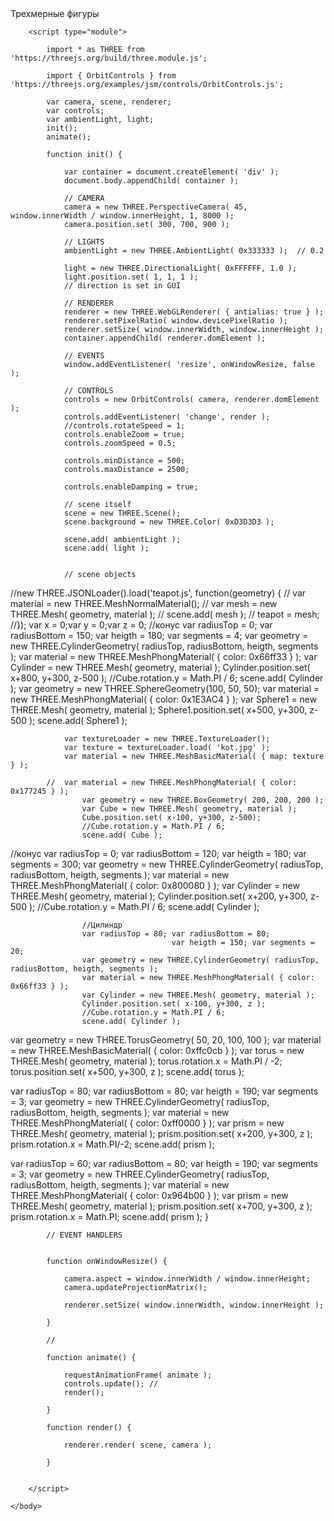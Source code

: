 
<!DOCTYPE html>
<html lang="en">
	<head>
		<title>three.js webgl - геометрические фигуры</title>
		<meta charset="utf-8">
		<meta name="viewport" content="width=device-width, user-scalable=no, minimum-scale=1.0, maximum-scale=1.0">
		<link type="text/css" rel="stylesheet" href="https://threejs.org/examples/main.css">
	</head>
	<body>
		<div id="info">
			Трехмерные фигуры
		</div>

		<script type="module">

			import * as THREE from 'https://threejs.org/build/three.module.js';

			import { OrbitControls } from 'https://threejs.org/examples/jsm/controls/OrbitControls.js';

			var camera, scene, renderer;
			var controls;
			var ambientLight, light;
			init();
			animate();

			function init() {

				var container = document.createElement( 'div' );
				document.body.appendChild( container );

				// CAMERA
				camera = new THREE.PerspectiveCamera( 45, window.innerWidth / window.innerHeight, 1, 8000 );
				camera.position.set( 300, 700, 900 );

				// LIGHTS
				ambientLight = new THREE.AmbientLight( 0x333333 );	// 0.2

				light = new THREE.DirectionalLight( 0xFFFFFF, 1.0 );
				light.position.set( 1, 1, 1 );				
				// direction is set in GUI

				// RENDERER
				renderer = new THREE.WebGLRenderer( { antialias: true } );
				renderer.setPixelRatio( window.devicePixelRatio );
				renderer.setSize( window.innerWidth, window.innerHeight );
				container.appendChild( renderer.domElement );

				// EVENTS
				window.addEventListener( 'resize', onWindowResize, false );

				// CONTROLS
				controls = new OrbitControls( camera, renderer.domElement );
				controls.addEventListener( 'change', render );
				//controls.rotateSpeed = 1; 
				controls.enableZoom = true;  
				controls.zoomSpeed = 0.5;  

				controls.minDistance = 500;
				controls.maxDistance = 2500;
				
				controls.enableDamping = true;

				// scene itself
				scene = new THREE.Scene();
				scene.background = new THREE.Color( 0xD3D3D3 );

				scene.add( ambientLight );
				scene.add( light );
			

				// scene objects
//new THREE.JSONLoader().load('teapot.js', function(geometry) { 
//  var material	= new THREE.MeshNormalMaterial(); 
//  var mesh	= new THREE.Mesh( geometry, material ); 
//  scene.add( mesh ); 
// teapot = mesh; 
//});
					var x = 0;var y = 0;var z = 0;
					//конус
					var radiusTop = 0; var radiusBottom = 150;
					var heigth = 180; var segments = 4;
					var geometry = new THREE.CylinderGeometry( radiusTop, radiusBottom, heigth, segments );
					var material = new THREE.MeshPhongMaterial( { color: 0x66ff33 } );
					var Cylinder = new THREE.Mesh( geometry, material );
					Cylinder.position.set( x+800, y+300, z-500 );
					//Cube.rotation.y = Math.PI / 6;
					scene.add( Cylinder ); 
					var geometry = new THREE.SphereGeometry(100, 50, 50); 
					var material = new THREE.MeshPhongMaterial( { color: 0x1E3AC4 } );
					var Sphere1 = new THREE.Mesh( geometry, material );
					Sphere1.position.set( x+500, y+300, z-500 );
					scene.add( Sphere1 );

				var textureLoader = new THREE.TextureLoader();
				var texture = textureLoader.load( 'kot.jpg' );
				var material = new THREE.MeshBasicMaterial( { map: texture } );
	
			//	var material = new THREE.MeshPhongMaterial( { color: 0x177245 } );	
					var geometry = new THREE.BoxGeometry( 200, 200, 200 );
					var Cube = new THREE.Mesh( geometry, material );
					Cube.position.set( x-100, y+300, z-500);
					//Cube.rotation.y = Math.PI / 6;
					scene.add( Cube );				


				
//конус
					var radiusTop = 0; var radiusBottom = 120;
					var heigth = 180; var segments = 300;
					var geometry = new THREE.CylinderGeometry( radiusTop, radiusBottom, heigth, segments );
					var material = new THREE.MeshPhongMaterial( { color: 0x800080 } );
					var Cylinder = new THREE.Mesh( geometry, material );
					Cylinder.position.set( x+200, y+300, z-500 );
					//Cube.rotation.y = Math.PI / 6;
					scene.add( Cylinder ); 




					//Цилиндр
					var radiusTop = 80; var radiusBottom = 80;
                                        var heigth = 150; var segments = 20;
					var geometry = new THREE.CylinderGeometry( radiusTop, radiusBottom, heigth, segments );
					var material = new THREE.MeshPhongMaterial( { color: 0x66ff33 } );
					var Cylinder = new THREE.Mesh( geometry, material );
					Cylinder.position.set( x-100, y+300, z );
					//Cube.rotation.y = Math.PI / 6;
					scene.add( Cylinder );

					

					
					

				
                      
var geometry = new THREE.TorusGeometry( 50, 20, 100, 100 );
var material = new THREE.MeshBasicMaterial( { color: 0xffc0cb } );
var torus = new THREE.Mesh( geometry, material );
torus.rotation.x = Math.PI / -2;
torus.position.set( x+500, y+300, z );
scene.add( torus );

var radiusTop = 80;
var radiusBottom = 80;
var heigth = 190; var segments = 3;
var geometry = new THREE.CylinderGeometry(
radiusTop, radiusBottom, heigth, segments );
var material = new THREE.MeshPhongMaterial( { color: 0xff0000 } );
var prism = new THREE.Mesh( geometry, material );
prism.position.set( x+200, y+300, z );
prism.rotation.x = Math.PI/-2;
scene.add( prism );

var radiusTop = 60;
var radiusBottom = 80;
var heigth = 190; var segments = 3;
var geometry = new THREE.CylinderGeometry(
radiusTop, radiusBottom, heigth, segments );
var material = new THREE.MeshPhongMaterial( { color: 0x964b00 } );
var prism = new THREE.Mesh( geometry, material );
prism.position.set( x+700, y+300, z );
prism.rotation.x = Math.PI;
scene.add( prism );
	}
			

			// EVENT HANDLERS


			function onWindowResize() {

				camera.aspect = window.innerWidth / window.innerHeight;
				camera.updateProjectionMatrix();

				renderer.setSize( window.innerWidth, window.innerHeight );

			}

			//

			function animate() {

				requestAnimationFrame( animate );
				controls.update(); //
				render();

			}

			function render() {

				renderer.render( scene, camera );

			}			


		</script>

	</body>
</html>
